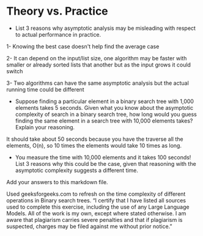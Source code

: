 # Theory vs. Practice

- List 3 reasons why asymptotic analysis may be misleading with respect to
  actual performance in practice.
  
1- Knowing the best case doesn't help find the average case

2- It can depend on the input/list size, one algorithm may be faster with smaller or already sorted lists that another but as the input grows it could switch

3- Two algorithms can have the same asymptotic analysis but the actual running time could be different

- Suppose finding a particular element in a binary search tree with 1,000
  elements takes 5 seconds. Given what you know about the asymptotic complexity
  of search in a binary search tree, how long would you guess finding the same
  element in a search tree with 10,000 elements takes? Explain your reasoning.
  
It should take about 50 seconds because you have the traverse all the elements, O(n), so 10 times the elements would take 10 times as long.

- You measure the time with 10,000 elements and it takes 100 seconds! List 3
  reasons why this could be the case, given that reasoning with the asymptotic
  complexity suggests a different time.



Add your answers to this markdown file.


Used geeksforgeeks.com to refresh on the time complexity of different operations in Binary search trees. “I certify that I have listed all sources used to complete this exercise, including the use of any Large Language Models. All of the work is my own, except where stated otherwise. I am aware that plagiarism carries severe penalties and that if plagiarism is suspected, charges may be filed against me without prior notice.”
